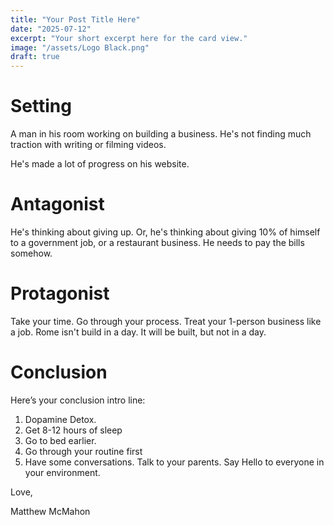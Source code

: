 ```yaml
---
title: "Your Post Title Here"
date: "2025-07-12"
excerpt: "Your short excerpt here for the card view."
image: "/assets/Logo Black.png"
draft: true
---
```


# Setting
A man in his room working on building a business. He's not finding much traction with writing or filming videos.

He's made a lot of progress on his website.

# Antagonist
He's thinking about giving up. Or, he's thinking about giving 10% of himself to a government job, or a restaurant business. He needs to pay the bills somehow.

# Protagonist
Take your time. Go through your process. Treat your 1-person business like a job. Rome isn't build in a day. It will be built, but not in a day.

# Conclusion
Here’s your conclusion intro line:

1. Dopamine Detox.
2. Get 8-12 hours of sleep
3. Go to bed earlier.
4. Go through your routine first
5. Have some conversations. Talk to your parents. Say Hello to everyone in your environment.

Love,

Matthew McMahon
